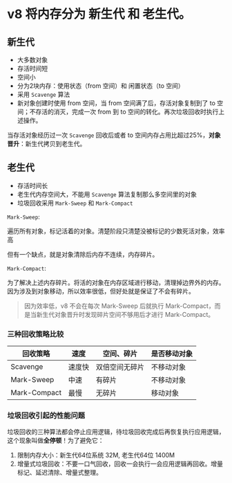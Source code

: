# v8 将内存分为 新生代 和 老生代。

## 新生代

- 大多数对象
- 存活时间短
- 空间小
- 分为2块内存：使用状态（from 空间）和 闲置状态（to 空间）
- 采用 `Scavenge` 算法
- 新对象创建时使用 from 空间，当 from 空间满了后，存活对象复制到了 to 空间；不存活的消灭，完成一次 from 到 to 空间的转化。再次垃圾回收时执行上述操作。

当存活对象经历过一次 `Scavenge` 回收后或者 to 空间内存占用比超过25%，**对象晋升**：新生代拷贝到老生代。

## 老生代

* 存活时间长
* 老生代内存空间大，不能用 `Scavenge` 算法复制那么多空间里的对象
* 垃圾回收采用 `Mark-Sweep` 和 `Mark-Compact`

`Mark-Sweep`:

遍历所有对象，标记活着的对象。清楚阶段只清楚没被标记的少数死活对象，效率高

但有一个缺点，就是对象清除后内存不连续，内存碎片。

`Mark-Compact`:

为了解决上述内存碎片。将活的对象在内存区域进行移动，清理掉边界外的内存。因为涉及到对象移动，所以效率很低，但好处就是保证了不会有碎片。

> 因为效率低，v8 不会在每次 Mark-Sweep 后就执行 Mark-Compact，而是当新生代对象晋升时发现碎片空间不够用后才进行 Mark-Compact。

### 三种回收策略比较

回收策略 | 速度  | 空间、碎片 | 是否移动对象
--|--|--|--
Scavenge  |  速度快 |  双倍空间无碎片 |  不移动对象
Mark-Sweep  | 中速  | 有碎片  |  不移动对象
Mark-Compact  | 最慢  | 无碎片  |  移动对象

### 垃圾回收引起的性能问题

垃圾回收的三种算法都会停止应用逻辑，待垃圾回收完成后再恢复执行应用逻辑，这个现象叫做**全停顿**！为了避免它：

1. 限制内存大小：新生代64位系统 32M, 老生代64位 1400M
1. 增量式垃圾回收：不要一口气回收，回收一会执行一会应用逻辑再回收。增量标记、延迟清除、增量式整理。